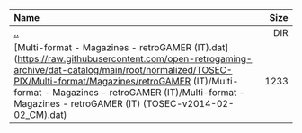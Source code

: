 |Name|Size|
|:---|---:|
|[..](../index.html)|DIR|
|[Multi-format - Magazines - retroGAMER (IT).dat](https://raw.githubusercontent.com/open-retrogaming-archive/dat-catalog/main/root/normalized/TOSEC-PIX/Multi-format/Magazines/retroGAMER (IT)/Multi-format - Magazines - retroGAMER (IT)/Multi-format - Magazines - retroGAMER (IT) (TOSEC-v2014-02-02_CM).dat)|1233|
